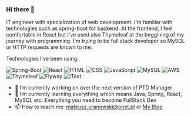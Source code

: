 ### Hi there 👋
IT engineer with specialization of web development. I'm familiar with technologies such as spring-boot for backend. At the frontend, I feel comfortable in React
but I've used also Thymeleaf at the beggining of my journey with programming. 
I'm trying to be full stack developer so MySQL or HTTP requests are known to me.

Technologies I've been using: <br />

![Spring-Boot][Spring-Boot]
![React][React]
![HTML][HTML]
![CSS][CSS]
![JavaScript][JavaScript]
![MySQL][MySQL]
![AWS][AWS]
![Thymeleaf][Thymeleaf]
![Flyway][Flyway]
![iText][iText]

- 🔭 I’m currently working on over the next version of PTD Manager
- 🌱 I’m currently learning everything which means Java, Spring, React, MySQL etc. Everything you need to become FullStack Dev
- 📫 How to reach me: mateusz.uranowski@onet.pl or [My Blog](https://mateusz-uran.pl/)

[Spring-Boot]: https://img.shields.io/badge/Spring--Boot-black?logo=springboot&logoColor=6DB33F
[React]: https://img.shields.io/badge/React-black?logo=react
[HTML]: https://img.shields.io/badge/HTML-white?logo=html5
[CSS]: https://img.shields.io/badge/CSS-264ee4?logo=css3
[JavaScript]: https://img.shields.io/badge/JavaScript-black?logo=javascript
[MySQL]: https://img.shields.io/badge/MySQL-3e4149?logo=mysql&logoColor=%234479A1
[AWS]: https://img.shields.io/badge/AWS-fe9900?logo=amazonaws
[Thymeleaf]: https://img.shields.io/badge/Thymeleaf-005F0F?logo=thymeleaf
[Flyway]: https://img.shields.io/badge/Flyway-CC0200?logo=flyway
[iText]: https://img.shields.io/badge/iText-084975
